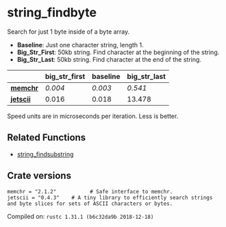 # string_findbyte
Search for just 1 byte inside of a byte array.

* **Baseline**: Just one character string, length 1.
* **Big_Str_First**: 50kb string. Find character at the beginning of the string.
* **Big_Str_Last**: 50kb string. Find character at the end of the string.

| | big_str_first | baseline | big_str_last |
| --- | --- | --- | --- |
| **[memchr](https://crates.io/crates/memchr)** | *0.004* | *0.003* | *0.541* |
| **[jetscii](https://crates.io/crates/jetscii)** | 0.016 | 0.018 | 13.478 |

Speed units are in microseconds per iteration. Less is better.

## Related Functions

* [string_findsubstring](../string_findsubstring)

## Crate versions

    memchr = "2.1.2"           # Safe interface to memchr.
    jetscii = "0.4.3"    # A tiny library to efficiently search strings and byte slices for sets of ASCII characters or bytes.

Compiled on: `rustc 1.31.1 (b6c32da9b 2018-12-18)`